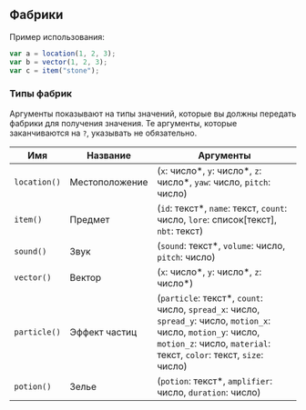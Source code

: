 ## Фабрики

Пример использования:
```ts
var a = location(1, 2, 3);
var b = vector(1, 2, 3);
var c = item("stone");
```

### Типы фабрик

Аргументы показывают на типы значений, которые вы должны передать фабрики для получения значения.
Те аргументы, которые заканчиваются на `?`, указывать не обязательно.

| **Имя**      | **Название**   | **Аргументы**                                                                                                                                                                         |
| ------------ | -------------- | ------------------------------------------------------------------------------------------------------------------------------------------------------------------------------------- |
| `location()` | Местоположение | (`x`: число*, `y`: число*, `z`: число*, `yaw`: число, `pitch`: число)                                                                                                                 |
| `item()`     | Предмет        | (`id`: текст*, `name`: текст, `count`: число, `lore`: список[текст], `nbt`: текст)                                                                                                    |
| `sound()`    | Звук           | (`sound`: текст*, `volume`: число, `pitch`: число)                                                                                                                                    |
| `vector()`   | Вектор         | (`x`: число*, `y`: число*, `z`: число*)                                                                                                                                               |
| `particle()` | Эффект частиц  | (`particle`: текст*, `count`: число, `spread_x`: число, `spread_y`: число, `motion_x`: число, `motion_y`: число, `motion_z`: число, `material`: текст, `color`: текст, `size`: число) |
| `potion()`   | Зелье          | (`potion`: текст*, `amplifier`: число, `duration`: число)                                                                                                                             |